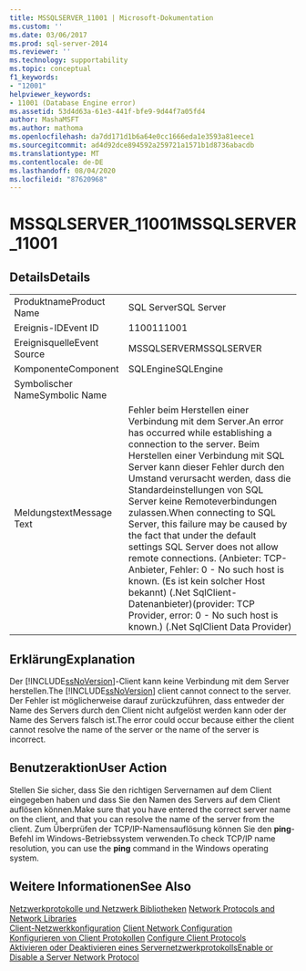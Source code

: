 ```yaml
---
title: MSSQLSERVER_11001 | Microsoft-Dokumentation
ms.custom: ''
ms.date: 03/06/2017
ms.prod: sql-server-2014
ms.reviewer: ''
ms.technology: supportability
ms.topic: conceptual
f1_keywords:
- "12001"
helpviewer_keywords:
- 11001 (Database Engine error)
ms.assetid: 53d4d63a-61e3-441f-bfe9-9d44f7a05fd4
author: MashaMSFT
ms.author: mathoma
ms.openlocfilehash: da7dd171d1b6a64e0cc1666eda1e3593a81eece1
ms.sourcegitcommit: ad4d92dce894592a259721a1571b1d8736abacdb
ms.translationtype: MT
ms.contentlocale: de-DE
ms.lasthandoff: 08/04/2020
ms.locfileid: "87620968"
---
```

# <a name="mssqlserver_11001"></a><span data-ttu-id="3c5a7-102">MSSQLSERVER_11001</span><span class="sxs-lookup"><span data-stu-id="3c5a7-102">MSSQLSERVER_11001</span></span>
    
## <a name="details"></a><span data-ttu-id="3c5a7-103">Details</span><span class="sxs-lookup"><span data-stu-id="3c5a7-103">Details</span></span>  
  
|||  
|-|-|  
|<span data-ttu-id="3c5a7-104">Produktname</span><span class="sxs-lookup"><span data-stu-id="3c5a7-104">Product Name</span></span>|<span data-ttu-id="3c5a7-105">SQL Server</span><span class="sxs-lookup"><span data-stu-id="3c5a7-105">SQL Server</span></span>|  
|<span data-ttu-id="3c5a7-106">Ereignis-ID</span><span class="sxs-lookup"><span data-stu-id="3c5a7-106">Event ID</span></span>|<span data-ttu-id="3c5a7-107">11001</span><span class="sxs-lookup"><span data-stu-id="3c5a7-107">11001</span></span>|  
|<span data-ttu-id="3c5a7-108">Ereignisquelle</span><span class="sxs-lookup"><span data-stu-id="3c5a7-108">Event Source</span></span>|<span data-ttu-id="3c5a7-109">MSSQLSERVER</span><span class="sxs-lookup"><span data-stu-id="3c5a7-109">MSSQLSERVER</span></span>|  
|<span data-ttu-id="3c5a7-110">Komponente</span><span class="sxs-lookup"><span data-stu-id="3c5a7-110">Component</span></span>|<span data-ttu-id="3c5a7-111">SQLEngine</span><span class="sxs-lookup"><span data-stu-id="3c5a7-111">SQLEngine</span></span>|  
|<span data-ttu-id="3c5a7-112">Symbolischer Name</span><span class="sxs-lookup"><span data-stu-id="3c5a7-112">Symbolic Name</span></span>||  
|<span data-ttu-id="3c5a7-113">Meldungstext</span><span class="sxs-lookup"><span data-stu-id="3c5a7-113">Message Text</span></span>|<span data-ttu-id="3c5a7-114">Fehler beim Herstellen einer Verbindung mit dem Server.</span><span class="sxs-lookup"><span data-stu-id="3c5a7-114">An error has occurred while establishing a connection to the server.</span></span>  <span data-ttu-id="3c5a7-115">Beim Herstellen einer Verbindung mit SQL Server kann dieser Fehler durch den Umstand verursacht werden, dass die Standardeinstellungen von SQL Server keine Remoteverbindungen zulassen.</span><span class="sxs-lookup"><span data-stu-id="3c5a7-115">When connecting to SQL Server, this failure may be caused by the fact that under the default settings SQL Server does not allow remote connections.</span></span> <span data-ttu-id="3c5a7-116">(Anbieter: TCP-Anbieter, Fehler: 0 - No such host is known. (Es ist kein solcher Host bekannt) (.Net SqlClient-Datenanbieter)</span><span class="sxs-lookup"><span data-stu-id="3c5a7-116">(provider: TCP Provider, error: 0 - No such host is known.) (.Net SqlClient Data Provider)</span></span>|  
  
## <a name="explanation"></a><span data-ttu-id="3c5a7-117">Erklärung</span><span class="sxs-lookup"><span data-stu-id="3c5a7-117">Explanation</span></span>  
 <span data-ttu-id="3c5a7-118">Der [!INCLUDE[ssNoVersion](../../includes/ssnoversion-md.md)]-Client kann keine Verbindung mit dem Server herstellen.</span><span class="sxs-lookup"><span data-stu-id="3c5a7-118">The [!INCLUDE[ssNoVersion](../../includes/ssnoversion-md.md)] client cannot connect to the server.</span></span> <span data-ttu-id="3c5a7-119">Der Fehler ist möglicherweise darauf zurückzuführen, dass entweder der Name des Servers durch den Client nicht aufgelöst werden kann oder der Name des Servers falsch ist.</span><span class="sxs-lookup"><span data-stu-id="3c5a7-119">The error could occur because either the client cannot resolve the name of the server or the name of the server is incorrect.</span></span>  
  
## <a name="user-action"></a><span data-ttu-id="3c5a7-120">Benutzeraktion</span><span class="sxs-lookup"><span data-stu-id="3c5a7-120">User Action</span></span>  
 <span data-ttu-id="3c5a7-121">Stellen Sie sicher, dass Sie den richtigen Servernamen auf dem Client eingegeben haben und dass Sie den Namen des Servers auf dem Client auflösen können.</span><span class="sxs-lookup"><span data-stu-id="3c5a7-121">Make sure that you have entered the correct server name on the client, and that you can resolve the name of the server from the client.</span></span> <span data-ttu-id="3c5a7-122">Zum Überprüfen der TCP/IP-Namensauflösung können Sie den **ping**-Befehl im Windows-Betriebssystem verwenden.</span><span class="sxs-lookup"><span data-stu-id="3c5a7-122">To check TCP/IP name resolution, you can use the **ping** command in the Windows operating system.</span></span>  
  
## <a name="see-also"></a><span data-ttu-id="3c5a7-123">Weitere Informationen</span><span class="sxs-lookup"><span data-stu-id="3c5a7-123">See Also</span></span>  
 <span data-ttu-id="3c5a7-124">[Netzwerkprotokolle und Netzwerk Bibliotheken](../../sql-server/install/network-protocols-and-network-libraries.md) </span><span class="sxs-lookup"><span data-stu-id="3c5a7-124">[Network Protocols and Network Libraries](../../sql-server/install/network-protocols-and-network-libraries.md) </span></span>  
 <span data-ttu-id="3c5a7-125">[Client-Netzwerkkonfiguration](../../database-engine/configure-windows/client-network-configuration.md) </span><span class="sxs-lookup"><span data-stu-id="3c5a7-125">[Client Network Configuration](../../database-engine/configure-windows/client-network-configuration.md) </span></span>  
 <span data-ttu-id="3c5a7-126">[Konfigurieren von Client Protokollen](../../database-engine/configure-windows/configure-client-protocols.md) </span><span class="sxs-lookup"><span data-stu-id="3c5a7-126">[Configure Client Protocols](../../database-engine/configure-windows/configure-client-protocols.md) </span></span>  
 [<span data-ttu-id="3c5a7-127">Aktivieren oder Deaktivieren eines Servernetzwerkprotokolls</span><span class="sxs-lookup"><span data-stu-id="3c5a7-127">Enable or Disable a Server Network Protocol</span></span>](../../database-engine/configure-windows/enable-or-disable-a-server-network-protocol.md)  
  
  
